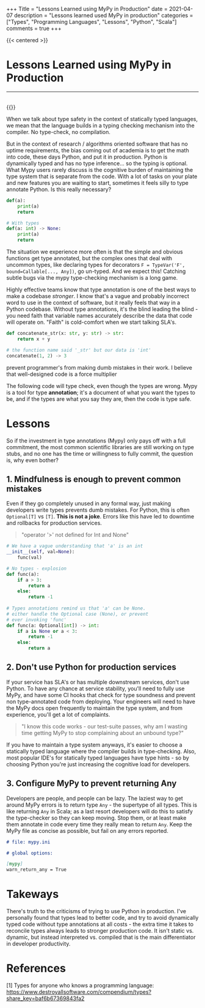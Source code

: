 +++
Title = "Lessons Learned using MyPy in Production"
date = 2021-04-07
description = "Lessons learned used MyPy in production"
categories = ["Types", "Programming Languages", "Lessons", "Python", "Scala"]
comments = true
+++

{{< centered >}}
# Lessons Learned using MyPy in Production
<hr>
<br>
{{</ centered>}}

When we talk about type safety in the context of statically typed languages, we mean that the language builds in a typing checking mechanism into the compiler. No type-check, no compilation.

But in the context of research / algorithms oriented software that has no uptime requirements, the bias coming out of academia is to get the math into code, these days Python, and put it in production. Python is dynamically typed and has no type inference... so the typing is optional. What Mypy users rarely discuss is the cognitive burden of maintaining the type system that is separate from the code. With a lot of tasks on your plate and new features you are waiting to start, sometimes it feels silly to type annotate Python. Is this really necessary? 
```python
def(a):
    print(a)
    return

# With types
def(a: int) -> None:
    print(a)
    return
```
The situation we experience more often is that the simple and obvious functions get type annotated, but the complex ones that deal with uncommon types, like declaring types for decorators `F = TypeVar('F', bound=Callable[..., Any])`, go un-typed. And we expect this! Catching subtle bugs via the mypy type-checking mechanism is a long game.

Highly effective teams know that type annotation is one of the best ways to make a codebase _stronger_. I know that's a vague and probably incorrect word to use in the context of software, but it really feels that way in a Python codebase. Without type annotations, it's the blind leading the blind - you need faith that variable names accurately describe the data that code will operate on. "Faith" is cold-comfort when we start talking SLA's.

```python
def concatenate_str(x: str, y: str) -> str:
    return x + y

# the function name said '_str' but our data is 'int'
concatenate(1, 2) -> 3
```
 prevent programmer's from making dumb mistakes in their work. I believe that well-designed code is a force multiplier


  The following code will type check, even though the types are wrong. Mypy is a tool for type __annotation__; it's a document of what you want the types to be, and if the types are what you say they are, then the code is type safe.

# Lessons

So if the investment in type annotations (Mypy) only pays off with a full commitment, the most common scientific libraries are still working on type stubs, and no one has the time or willingness to fully commit, the question is, why even bother?

##  1. Mindfulness is enough to prevent common mistakes

Even if they go completely unused in any formal way, just making developers write types prevents dumb mistakes. For Python, this is often `Optional[T]` vs `[T]`. __This is not a joke__. Errors like this have led to downtime and rollbacks for production services. 
>"operator '>' not defined for Int and None" 

```python
# We have a vague understanding that 'a' is an int
__init__(self, val=None):
    func(val)

# No types - explosion
def func(a):
    if a > 3:
        return a
    else:
        return -1
    
# Types annotations remind us that 'a' can be None.
# either handle the Optional case (None), or prevent
# ever invoking 'func'
def func(a: Optional[int]) -> int:
    if a is None or a < 3:
        return -1
    else:
        return a
```

## 2. Don't use Python for production services

If your service has SLA's or has multiple downstream services, don't use Python. To have any chance at service stability, you'll need to fully use MyPy, and have some CI hooks that check for type soundness and prevent non type-annotated code from deploying. Your engineers will need to have the MyPy docs open frequently to maintain the type system, and from experience, you'll get a lot of complaints.

> "I know this code works - our test-suite passes, why am I wasting time getting MyPy to stop complaining about an unbound type?"

If you have to maintain a type system anyways, it's easier to choose a statically typed language where the compiler builds in type-checking. Also, most popular IDE's for statically typed languages have type hints - so by choosing Python you're just increasing the cognitive load for developers.

## 3. Configure MyPy to prevent returning Any

Developers are people, and people can be lazy. The laziest way to get around MyPy errors is to return type `Any` - the supertype of all types. This is like returning `Any` in Scala; as a last resort developers will do this to satisfy the type-checker so they can keep moving. Stop them, or at least make them annotate in code every time they really mean to return `Any`. Keep the MyPy file as concise as possible, but fail on any errors reported. 

```markdown
# file: mypy.ini

# global options:

[mypy]
warn_return_any = True
```

# Takeways

There's truth to the criticisms of trying to use Python in production. I've personally found that types lead to better code, and try to avoid dynamically typed code without type annotations at all costs - the extra time it takes to reconcile types always leads to stronger production code. It isn't static vs. dynamic, but instead interpreted vs. compiled that is the main differentiator in developer productivity.

# References

[1] Types for anyone who knows a programming language: https://www.destroyallsoftware.com/compendium/types?share_key=baf6b67369843fa2